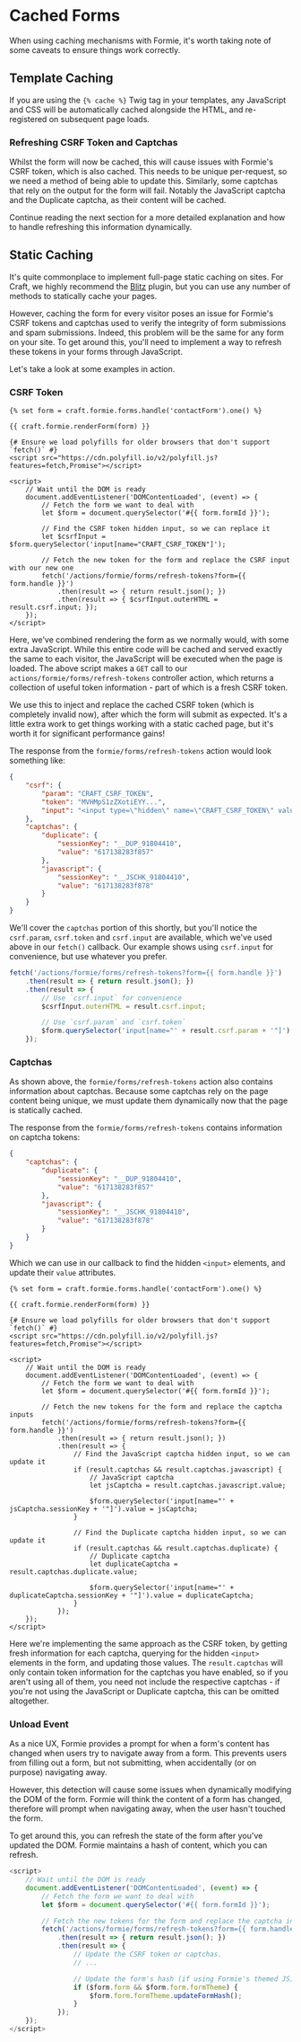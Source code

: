 # Cached Forms
When using caching mechanisms with Formie, it's worth taking note of some caveats to ensure things work correctly.

## Template Caching
If you are using the `{% cache %}` Twig tag in your templates, any JavaScript and CSS will be automatically cached alongside the HTML, and re-registered on subsequent page loads.

### Refreshing CSRF Token and Captchas
Whilst the form will now be cached, this will cause issues with Formie's CSRF token, which is also cached. This needs to be unique per-request, so we need a method of being able to update this. Similarly, some captchas that rely on the output for the form will fail. Notably the JavaScript captcha and the Duplicate captcha, as their content will be cached.

Continue reading the next section for a more detailed explanation and how to handle refreshing this information dynamically.

## Static Caching
It's quite commonplace to implement full-page static caching on sites. For Craft, we highly recommend the [Blitz](https://plugins.craftcms.com/blitz) plugin, but you can use any number of methods to statically cache your pages. 

However, caching the form for every visitor poses an issue for Formie's CSRF tokens and captchas used to verify the integrity of form submissions and spam submissions. Indeed, this problem will be the same for any form on your site. To get around this, you'll need to implement a way to refresh these tokens in your forms through JavaScript.

Let's take a look at some examples in action.

### CSRF Token

```twig
{% set form = craft.formie.forms.handle('contactForm').one() %}

{{ craft.formie.renderForm(form) }}

{# Ensure we load polyfills for older browsers that don't support `fetch()` #}
<script src="https://cdn.polyfill.io/v2/polyfill.js?features=fetch,Promise"></script>

<script>
    // Wait until the DOM is ready
    document.addEventListener('DOMContentLoaded', (event) => {
        // Fetch the form we want to deal with
        let $form = document.querySelector('#{{ form.formId }}');

        // Find the CSRF token hidden input, so we can replace it
        let $csrfInput = $form.querySelector('input[name="CRAFT_CSRF_TOKEN"]');

        // Fetch the new token for the form and replace the CSRF input with our new one
        fetch('/actions/formie/forms/refresh-tokens?form={{ form.handle }}')
            .then(result => { return result.json(); })
            .then(result => { $csrfInput.outerHTML = result.csrf.input; });
    });
</script>
```

Here, we've combined rendering the form as we normally would, with some extra JavaScript. While this entire code will be cached and served exactly the same to each visitor, the JavaScript will be executed when the page is loaded. The above script makes a `GET` call to our `actions/formie/forms/refresh-tokens` controller action, which returns a collection of useful token information - part of which is a fresh CSRF token. 

We use this to inject and replace the cached CSRF token (which is completely invalid now), after which the form will submit as expected. It's a little extra work to get things working with a static cached page, but it's worth it for significant performance gains!

The response from the `formie/forms/refresh-tokens` action would look something like:

```json
{
    "csrf": {
        "param": "CRAFT_CSRF_TOKEN",
        "token": "MVHMpS1zZXotiEYY...",
        "input": "<input type=\"hidden\" name=\"CRAFT_CSRF_TOKEN\" value=\"MVHMpS1zZXotiEYY...\">"
    },
    "captchas": {
        "duplicate": {
            "sessionKey": "__DUP_91804410",
            "value": "617138283f857"
        },
        "javascript": {
            "sessionKey": "__JSCHK_91804410",
            "value": "617138283f878"
        }
    }
}
```

We'll cover the `captchas` portion of this shortly, but you'll notice the `csrf.param`, `csrf.token` and `csrf.input` are available, which we've used above in our `fetch()` callback. Our example shows using `csrf.input` for convenience, but use whatever you prefer.

```js
fetch('/actions/formie/forms/refresh-tokens?form={{ form.handle }}')
    .then(result => { return result.json(); })
    .then(result => {
        // Use `csrf.input` for convenience
        $csrfInput.outerHTML = result.csrf.input;

        // Use `csrf.param` and `csrf.token`
        $form.querySelector('input[name="' + result.csrf.param + '"]').value = result.csrf.token;
    });
```

### Captchas
As shown above, the `formie/forms/refresh-tokens` action also contains information about captchas. Because some captchas rely on the page content being unique, we must update them dynamically now that the page is statically cached.

The response from the `formie/forms/refresh-tokens` contains information on captcha tokens:

```json
{
    "captchas": {
        "duplicate": {
            "sessionKey": "__DUP_91804410",
            "value": "617138283f857"
        },
        "javascript": {
            "sessionKey": "__JSCHK_91804410",
            "value": "617138283f878"
        }
    }
}
```

Which we can use in our callback to find the hidden `<input>` elements, and update their `value` attributes.

```twig
{% set form = craft.formie.forms.handle('contactForm').one() %}

{{ craft.formie.renderForm(form) }}

{# Ensure we load polyfills for older browsers that don't support `fetch()` #}
<script src="https://cdn.polyfill.io/v2/polyfill.js?features=fetch,Promise"></script>

<script>
    // Wait until the DOM is ready
    document.addEventListener('DOMContentLoaded', (event) => {
        // Fetch the form we want to deal with
        let $form = document.querySelector('#{{ form.formId }}');

        // Fetch the new tokens for the form and replace the captcha inputs
        fetch('/actions/formie/forms/refresh-tokens?form={{ form.handle }}')
            .then(result => { return result.json(); })
            .then(result => {
                // Find the JavaScript captcha hidden input, so we can update it
                if (result.captchas && result.captchas.javascript) {
                    // JavaScript captcha
                    let jsCaptcha = result.captchas.javascript.value;

                    $form.querySelector('input[name="' + jsCaptcha.sessionKey + '"]').value = jsCaptcha;
                }

                // Find the Duplicate captcha hidden input, so we can update it
                if (result.captchas && result.captchas.duplicate) {
                    // Duplicate captcha
                    let duplicateCaptcha = result.captchas.duplicate.value;

                    $form.querySelector('input[name="' + duplicateCaptcha.sessionKey + '"]').value = duplicateCaptcha;
                }
            });
    });
</script>
```

Here we're implementing the same approach as the CSRF token, by getting fresh information for each captcha, querying for the hidden `<input>` elements in the form, and updating those values. The `result.captchas` will only contain token information for the captchas you have enabled, so if you aren't using all of them, you need not include the respective captchas - if you're not using the JavaScript or Duplicate captcha, this can be omitted altogether.

### Unload Event
As a nice UX, Formie provides a prompt for when a form's content has changed when users try to navigate away from a form. This prevents users from filling out a form, but not submitting, when accidentally (or on purpose) navigating away.

However, this detection will cause some issues when dynamically modifying the DOM of the form. Formie will think the content of a form has changed, therefore will prompt when navigating away, when the user hasn't touched the form.

To get around this, you can refresh the state of the form after you've updated the DOM. Formie maintains a hash of content, which you can refresh.

```js
<script>
    // Wait until the DOM is ready
    document.addEventListener('DOMContentLoaded', (event) => {
        // Fetch the form we want to deal with
        let $form = document.querySelector('#{{ form.formId }}');

        // Fetch the new tokens for the form and replace the captcha inputs
        fetch('/actions/formie/forms/refresh-tokens?form={{ form.handle }}')
            .then(result => { return result.json(); })
            .then(result => {
                // Update the CSRF token or captchas.
                // ...

                // Update the form's hash (if using Formie's themed JS)
                if ($form.form && $form.form.formTheme) {
                    $form.form.formTheme.updateFormHash();
                }
            });
    });
</script>
```
